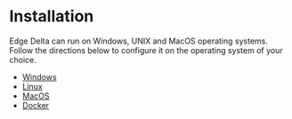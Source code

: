# Installation

Edge Delta can run on Windows, UNIX and MacOS operating systems. Follow the directions below to configure it on the operating system of your choice.

* [Windows](https://docs.edgedelta.com/installation/windows)
* [Linux](https://docs.edgedelta.com/installation/linux)
* [MacOS](https://docs.edgedelta.com/installation/macos)
* [Docker](https://docs.edgedelta.com/installation/docker)



